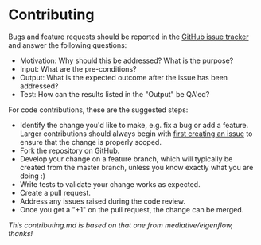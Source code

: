 # Contributing

Bugs and feature requests should be reported in the [GitHub issue
tracker](https://github.com/mitdbg/aurum-datadiscovery/issues/new) and
answer the following questions:

 - Motivation: Why should this be addressed? What is the purpose?
 - Input: What are the pre-conditions?
 - Output: What is the expected outcome after the issue has been addressed?
 - Test: How can the results listed in the "Output" be QA'ed?

For code contributions, these are the suggested steps:

 - Identify the change you'd like to make, e.g. fix a bug or add a feature.
   Larger contributions should always begin with [first creating an
   issue](https://github.com/mitdbg/aurum-datadiscovery/issues/new) to ensure
   that the change is properly scoped.
 - Fork the repository on GitHub.
 - Develop your change on a feature branch, which will typically be created from
the master branch, unless you know exactly what you are doing :)
 - Write tests to validate your change works as expected.
 - Create a pull request.
 - Address any issues raised during the code review.
 - Once you get a "+1" on the pull request, the change can be merged.

*This contributing.md is based on that one from mediative/eigenflow, thanks!*
